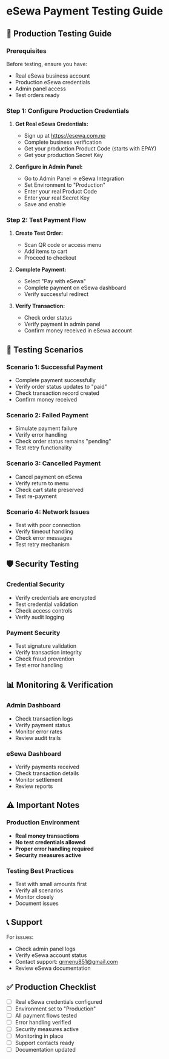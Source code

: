 # eSewa Payment Testing Guide

## 🚀 **Production Testing Guide**

### **Prerequisites**

Before testing, ensure you have:
- Real eSewa business account
- Production eSewa credentials
- Admin panel access
- Test orders ready

### **Step 1: Configure Production Credentials**

1. **Get Real eSewa Credentials:**
   - Sign up at https://esewa.com.np
   - Complete business verification
   - Get your production Product Code (starts with EPAY)
   - Get your production Secret Key

2. **Configure in Admin Panel:**
   - Go to Admin Panel → eSewa Integration
   - Set Environment to "Production"
   - Enter your real Product Code
   - Enter your real Secret Key
   - Save and enable

### **Step 2: Test Payment Flow**

1. **Create Test Order:**
   - Scan QR code or access menu
   - Add items to cart
   - Proceed to checkout

2. **Complete Payment:**
   - Select "Pay with eSewa"
   - Complete payment on eSewa dashboard
   - Verify successful redirect

3. **Verify Transaction:**
   - Check order status
   - Verify payment in admin panel
   - Confirm money received in eSewa account

## 🔧 **Testing Scenarios**

### **Scenario 1: Successful Payment**
- Complete payment successfully
- Verify order status updates to "paid"
- Check transaction record created
- Confirm money received

### **Scenario 2: Failed Payment**
- Simulate payment failure
- Verify error handling
- Check order status remains "pending"
- Test retry functionality

### **Scenario 3: Cancelled Payment**
- Cancel payment on eSewa
- Verify return to menu
- Check cart state preserved
- Test re-payment

### **Scenario 4: Network Issues**
- Test with poor connection
- Verify timeout handling
- Check error messages
- Test retry mechanism

## 🛡️ **Security Testing**

### **Credential Security**
- Verify credentials are encrypted
- Test credential validation
- Check access controls
- Verify audit logging

### **Payment Security**
- Test signature validation
- Verify transaction integrity
- Check fraud prevention
- Test error handling

## 📊 **Monitoring & Verification**

### **Admin Dashboard**
- Check transaction logs
- Verify payment status
- Monitor error rates
- Review audit trails

### **eSewa Dashboard**
- Verify payments received
- Check transaction details
- Monitor settlement
- Review reports

## ⚠️ **Important Notes**

### **Production Environment**
- **Real money transactions**
- **No test credentials allowed**
- **Proper error handling required**
- **Security measures active**

### **Testing Best Practices**
- Test with small amounts first
- Verify all scenarios
- Monitor closely
- Document issues

## 📞 **Support**

For issues:
- Check admin panel logs
- Verify eSewa account status
- Contact support: qrmenu851@gmail.com
- Review eSewa documentation

## ✅ **Production Checklist**

- [ ] Real eSewa credentials configured
- [ ] Environment set to "Production"
- [ ] All payment flows tested
- [ ] Error handling verified
- [ ] Security measures active
- [ ] Monitoring in place
- [ ] Support contacts ready
- [ ] Documentation updated 